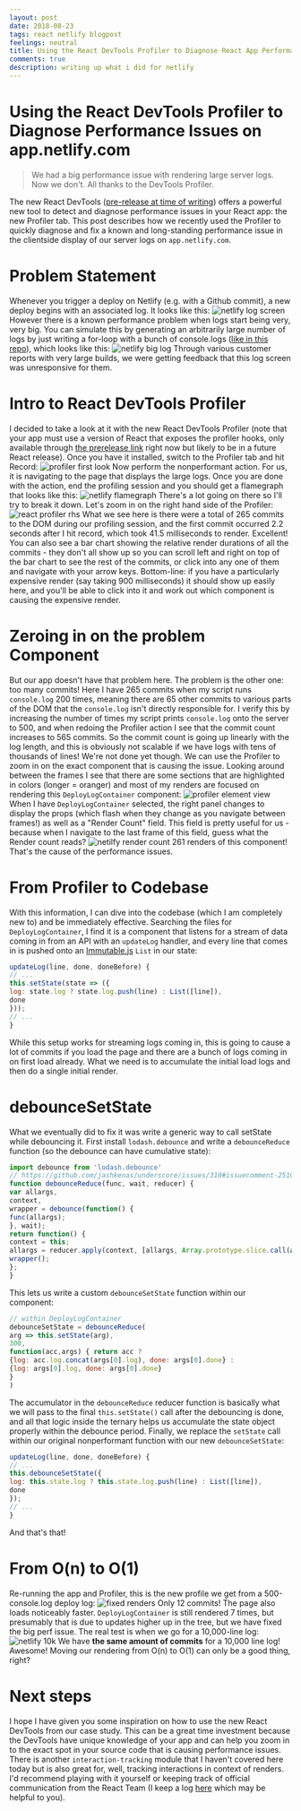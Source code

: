 ```yaml
---
layout: post
date: 2018-08-23
tags: react netlify blogpost
feelings: neutral
title: Using the React DevTools Profiler to Diagnose React App Performance Issues
comments: true
description: writing up what i did for netlify
---
```


# Using the React DevTools Profiler to Diagnose Performance Issues on app.netlify.com

> We had a big performance issue with rendering large server logs. Now we don't. All thanks to the DevTools Profiler.

The new React DevTools ([pre-release at time of writing](https://react-devtools-profiler-prerelease.now.sh/)) offers a powerful new tool to detect and diagnose performance issues in your React app: the new Profiler tab. This post describes how we recently used the Profiler to quickly diagnose and fix a known and long-standing performance issue in the clientside display of our server logs on `app.netlify.com`.
# Problem Statement
Whenever you trigger a deploy on Netlify (e.g. with a Github commit), a new deploy begins with an associated log. It looks like this:
![netlify log screen](/img/blog/netlifylog.png)
However there is a known performance problem when logs start being very, very big. You can simulate this by generating an arbitrarily large number of logs by just writing a for-loop with a bunch of console.logs ([like in this repo](https://github.com/sw-yx/netlify-generate-big-log-for-perf-devtools/blob/master/index.js)), which looks like this:
![netlify big log](/img/blog/netlifylog2.png)
Through various customer reports with very large builds, we were getting feedback that this log screen was unresponsive for them.
# Intro to React DevTools Profiler
I decided to take a look at it with the new React DevTools Profiler (note that your app must use a version of React that exposes the profiler hooks, only available through [the prerelease link](https://react-devtools-profiler-prerelease.now.sh/) right now but likely to be in a future React release). Once you have it installed, switch to the Profiler tab and hit Record:
![profiler first look](/img/blog/netlifylog3.png)
Now perform the nonperformant action. For us, it is navigating to the page that displays the large logs. Once you are done with the action, end the profiling session and you should get a flamegraph that looks like this:
![netlify flamegraph](/img/blog/netlifylog4.png)
There's a lot going on there so I'll try to break it down. Let's zoom in on the right hand side of the Profiler:
![react profiler rhs](/img/blog/netlifylog5.png)
What we see here is there were a total of 265 commits to the DOM during our profiling session, and the first commit occurred 2.2 seconds after I hit record, which took 41.5 milliseconds to render. Excellent!
You can also see a bar chart showing the relative render durations of all the commits - they don't all show up so you can scroll left and right on top of the bar chart to see the rest of the commits, or click into any one of them and navigate with your arrow keys. Bottom-line: if you have a particularly expensive render (say taking 900 milliseconds) it should show up easily here, and you'll be able to click into it and work out which component is causing the expensive render.
# Zeroing in on the problem Component
But our app doesn't have that problem here. The problem is the other one: too many commits! Here I have 265 commits when my script runs `console.log` 200 times, meaning there are 65 other commits to various parts of the DOM that the `console.log` isn't directly responsible for.
I verify this by increasing the number of times my script prints `console.log` onto the server to 500, and when redoing the Profiler action I see that the commit count increases to 565 commits. So the commit count is going up linearly with the log length, and this is obviously not scalable if we have logs with tens of thousands of lines!
We're not done yet though. We can use the Profiler to zoom in on the exact component that is causing the issue. Looking around between the frames I see that there are some sections that are highlighted in colors (longer = oranger) and most of my renders are focused on rendering this `DeployLogContainer` component:
![profiler element view](/img/blog/netlifylog6.png)
When I have `DeployLogContainer` selected, the right panel changes to display the props (which flash when they change as you navigate between frames!) as well as a "Render Count" field. This field is pretty useful for us - because when I navigate to the last frame of this field, guess what the Render count reads?
![netilfy render count](/img/blog/netlifylog7.png)
261 renders of this component! That's the cause of the performance issues.
# From Profiler to Codebase
With this information, I can dive into the codebase (which I am completely new to) and be immediately effective.
Searching the files for `DeployLogContainer`, I find it is a component that listens for a stream of data coming in from an API with an `updateLog` handler, and every line that comes in is pushed onto an [Immutable.js](https://facebook.github.io/immutable-js/) `List` in our state:
```js
updateLog(line, done, doneBefore) {
// ...
this.setState(state => ({
log: state.log ? state.log.push(line) : List([line]),
done
}));
// ...
}
```
While this setup works for streaming logs coming in, this is going to cause a lot of commits if you load the page and there are a bunch of logs coming in on first load already. What we need is to accumulate the initial load logs and then do a single initial render.
# debounceSetState
What we eventually did to fix it was write a generic way to call setState while debouncing it. First install `lodash.debounce` and write a `debounceReduce` function (so the debounce can have cumulative state):
```js
import debounce from 'lodash.debounce'
// https://github.com/jashkenas/underscore/issues/310#issuecomment-2510502
function debounceReduce(func, wait, reducer) {
var allargs,
context,
wrapper = debounce(function() {
func(allargs);
}, wait);
return function() {
context = this;
allargs = reducer.apply(context, [allargs, Array.prototype.slice.call(arguments,0)]);
wrapper();
};
}
```
This lets us write a custom `debounceSetState` function within our component:
```js
// within DeployLogContainer
debounceSetState = debounceReduce(
arg => this.setState(arg),
300,
function(acc,args) { return acc ?
{log: acc.log.concat(args[0].log), done: args[0].done} :
{log: args[0].log, done: args[0].done}
}
)
```
The accumulator in the `debounceReduce` reducer function is basically what we will pass to the final `this.setState()` call after the debouncing is done, and all that logic inside the ternary helps us accumulate the state object properly within the debounce period.
Finally, we replace the `setState` call within our original nonperformant function with our new `debounceSetState`:
```js
updateLog(line, done, doneBefore) {
// ...
this.debounceSetState({
log: this.state.log ? this.state.log.push(line) : List([line]),
done
});
// ...
}
```
And that's that!
# From O(n) to O(1)
Re-running the app and Profiler, this is the new profile we get from a 500-console.log deploy log:
![fixed renders](/img/blog/netlifylog8.png)
Only 12 commits! The page also loads noticeably faster. `DeployLogContainer` is still rendered 7 times, but presumably that is due to updates higher up in the tree, but we have fixed the big perf issue. The real test is when we go for a 10,000-line log:
![netlify 10k](/img/blog/netlifylog9.png)
We have **the same amount of commits** for a 10,000 line log! Awesome! Moving our rendering from O(n) to O(1) can only be a good thing, right?
# Next steps
I hope I have given you some inspiration on how to use the new React DevTools from our case study. This can be a great time investment because the DevTools have unique knowledge of your app and can help you zoom in to the exact spot in your source code that is causing performance issues. There is another `interaction-tracking` module that I haven't covered here today but is also great for, well, tracking interactions in context of renders. I'd recommend playing with it yourself or keeping track of official communication from the React Team (I keep a log [here](https://github.com/sw-yx/fresh-async-react#devtools-profiler-specific) which may be helpful to you).
